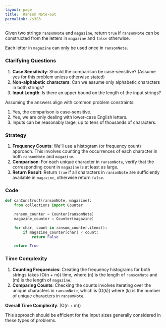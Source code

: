 ```yaml
---
layout: page
title:  Ransom Note-out
permalink: /s383
---
```


Given two strings `ransomNote` and `magazine`, return `true` if `ransomNote` can be constructed from the letters in `magazine` and `false` otherwise.

Each letter in `magazine` can only be used once in `ransomNote`.

### Clarifying Questions

1. **Case Sensitivity**: Should the comparison be case-sensitive? (Assume yes for this problem unless otherwise stated)
2. **Non-alphabetic characters**: Can we assume only alphabetic characters in both strings?
3. **Input Length**: Is there an upper bound on the length of the input strings?

Assuming the answers align with common problem constraints:
1. Yes, the comparison is case-sensitive.
2. Yes, we are only dealing with lower-case English letters.
3. Inputs can be reasonably large, up to tens of thousands of characters.

### Strategy

1. **Frequency Counts**: We'll use a histogram (or frequency count) approach. This involves counting the occurrences of each character in both `ransomNote` and `magazine`.
2. **Comparison**: For each unique character in `ransomNote`, verify that the corresponding count in `magazine` is at least as large.
3. **Return Result**: Return `true` if all characters in `ransomNote` are sufficiently available in `magazine`, otherwise return `false`.

### Code

```python
def canConstruct(ransomNote, magazine):
    from collections import Counter

    ransom_counter = Counter(ransomNote)
    magazine_counter = Counter(magazine)

    for char, count in ransom_counter.items():
        if magazine_counter[char] < count:
            return False

    return True
```

### Time Complexity

1. **Counting Frequencies**: Creating the frequency histograms for both strings takes \(O(n + m)\) time, where \(n\) is the length of `ransomNote` and \(m\) is the length of `magazine`.
2. **Comparing Counts**: Checking the counts involves iterating over the unique characters in `ransomNote`, which is \(O(k)\) where \(k\) is the number of unique characters in `ransomNote`.

**Overall Time Complexity**: \(O(n + m)\)

This approach should be efficient for the input sizes generally considered in these types of problems.